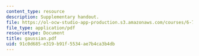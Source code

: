 ```yaml
---
content_type: resource
description: Supplementary handout.
file: https://ol-ocw-studio-app-production.s3.amazonaws.com/courses/6-728-applied-quantum-and-statistical-physics-fall-2006/91c0d685e319b91f5534ae7b4ca3b4db_gaussian.pdf
file_type: application/pdf
resourcetype: Document
title: gaussian.pdf
uid: 91c0d685-e319-b91f-5534-ae7b4ca3b4db
---
```

